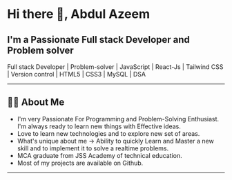 # Hi there 👋, Abdul Azeem

## I'm a Passionate Full stack **Developer** and Problem solver

Full stack Developer | Problem-solver | JavaScript | React-Js | Tailwind CSS | Version control | HTML5 | CSS3 | MySQL | DSA

---

## 🧑‍💻 About Me

-  I'm very Passionate For Programming and Problem-Solving Enthusiast. I'm always ready to learn new things with Effective ideas.  
-  Love to learn new technologies and to explore new set of areas.  
-  What's unique about me → Ability to quickly Learn and Master a new skill and to implement it to solve a realtime problems.  
-  MCA graduate from JSS Academy of technical education.  
-  Most of my projects are available on Github.

---

